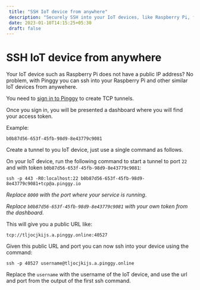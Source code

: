 ```yaml
---
 title: "SSH IoT device from anywhere"
 description: "Securely SSH into your IoT devices, like Raspberry Pi, from anywhere with Pinggy. No need for a public IP address – create TCP tunnels effortlessly. Obtain a public URL and port for remote access. Simplify IoT device management."
 date: 2023-01-10T14:15:25+05:30 
 draft: false 
---
```


# SSH IoT device from anywhere

Your IoT device such as Raspberry Pi does not have a public IP address? No problem, with Pinggy you can ssh into your Raspberry Pi and other similar IoT devices from anywehere.

You need to <a target="_blank" href="https://dashboard.pinggy.io">sign in to Pinggy</a> to create TCP tunnels.

Once you sign in, you will be presented a dashboard where you will find your access token.

Example:

```
b0b87d56-653f-45fb-98d9-8e43779c9081
```

Create a tunnel to you IoT device, just use a single command as follows.

On your IoT device, run the following command to start a tunnel to port `22` and with token `b0b87d56-653f-45fb-98d9-8e43779c9081`:
<br>

```
ssh -p 443 -R0:localhost:22 b0b87d56-653f-45fb-98d9-8e43779c9081+tcp@a.pinggy.io
```

_Replace `8000` with the port where your service is running_.

_Replace `b0b87d56-653f-45fb-98d9-8e43779c9081` with your own token from the dashboard._

This will give you a public URL like:

```
tcp://tljocjkijs.a.pinggy.online:40527
```

Given this public URL and port you can now ssh into your device using the command:

```
ssh -p 40527 username@tljocjkijs.a.pinggy.online
```

Replace the `username` with the username of the IoT device, and use the url and port from the output of the first ssh command.
